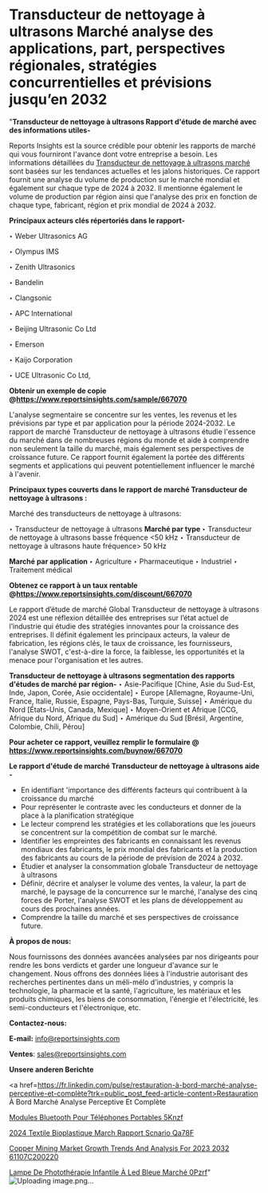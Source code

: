 # Transducteur de nettoyage à ultrasons Marché analyse des applications, part, perspectives régionales, stratégies concurrentielles et prévisions jusqu’en 2032

"<strong>Transducteur de nettoyage à ultrasons Rapport d'étude de marché avec des informations utiles-</strong>

Reports Insights est la source crédible pour obtenir les rapports de marché qui vous fourniront l'avance dont votre entreprise a besoin. Les informations détaillées du <a href=https://www.reportsinsights.com/sample/667070>Transducteur de nettoyage à ultrasons marché</a> sont basées sur les tendances actuelles et les jalons historiques. Ce rapport fournit une analyse du volume de production sur le marché mondial et également sur chaque type de 2024 à 2032. Il mentionne également le volume de production par région ainsi que l'analyse des prix en fonction de chaque type, fabricant, région et prix mondial de 2024 à 2032.

<b>Principaux acteurs clés répertoriés dans le rapport-</b>

‣ Weber Ultrasonics AG

‣ Olympus IMS

‣ Zenith Ultrasonics

‣ Bandelin

‣ Clangsonic

‣ APC International

‣ Beijing Ultrasonic Co Ltd

‣ Emerson

‣ Kaijo Corporation

‣ UCE Ultrasonic Co Ltd,

<strong><b>Obtenir un exemple de copie @</b></strong><a href=https://www.reportsinsights.com/sample/667070><strong><b>https://www.reportsinsights.com/sample/667070</b></strong></a>

L'analyse segmentaire se concentre sur les ventes, les revenus et les prévisions par type et par application pour la période 2024-2032. Le rapport de marché Transducteur de nettoyage à ultrasons étudie l'essence du marché dans de nombreuses régions du monde et aide à comprendre non seulement la taille du marché, mais également ses perspectives de croissance future. Ce rapport fournit également la portée des différents segments et applications qui peuvent potentiellement influencer le marché à l'avenir.

<strong>Principaux types couverts dans le rapport de marché Transducteur de nettoyage à ultrasons :</strong>

Marché des transducteurs de nettoyage à ultrasons:

‣  Transducteur de nettoyage à ultrasons <strong> Marché <strong> par type </strong> </strong>
‣ Transducteur de nettoyage à ultrasons basse fréquence <50 kHz
‣ Transducteur de nettoyage à ultrasons haute fréquence> 50 kHz

<strong>Marché par application </strong>
‣ Agriculture
‣ Pharmaceutique
‣ Industriel
‣ Traitement médical

<strong><b>Obtenez ce rapport à un taux rentable @</b></strong><a href=https://www.reportsinsights.com/discount/667070><strong><b>https://www.reportsinsights.com/discount/667070</b></strong></a>

Le rapport d’étude de marché Global Transducteur de nettoyage à ultrasons 2024 est une réflexion détaillée des entreprises sur l’état actuel de l’industrie qui étudie des stratégies innovantes pour la croissance des entreprises. Il définit également les principaux acteurs, la valeur de fabrication, les régions clés, le taux de croissance, les fournisseurs, l'analyse SWOT, c'est-à-dire la force, la faiblesse, les opportunités et la menace pour l'organisation et les autres.

<strong>Transducteur de nettoyage à ultrasons segmentation des rapports d'études de marché par région-</strong>
‣ Asie-Pacifique [Chine, Asie du Sud-Est, Inde, Japon, Corée, Asie occidentale]
‣ Europe [Allemagne, Royaume-Uni, France, Italie, Russie, Espagne, Pays-Bas, Turquie, Suisse]
‣ Amérique du Nord [États-Unis, Canada, Mexique]
‣ Moyen-Orient et Afrique [CCG, Afrique du Nord, Afrique du Sud]
‣ Amérique du Sud [Brésil, Argentine, Colombie, Chili, Pérou]

<strong>Pour acheter ce rapport, veuillez remplir le formulaire @   <a href=https://www.reportsinsights.com/buynow/667070>https://www.reportsinsights.com/buynow/667070</a></strong>

<strong>Le rapport d'étude de marché Transducteur de nettoyage à ultrasons aide -</strong>
<ul>
  <li>En identifiant 'importance des différents facteurs qui contribuent à la croissance du marché</li>
  <li>Pour représenter le contraste avec les conducteurs et donner de la place à la planification stratégique</li>
  <li>Le lecteur comprend les stratégies et les collaborations que les joueurs se concentrent sur la compétition de combat sur le marché.</li>
  <li>Identifier les empreintes des fabricants en connaissant les revenus mondiaux des fabricants, le prix mondial des fabricants et la production des fabricants au cours de la période de prévision de 2024 à 2032.</li>
  <li>Étudier et analyser la consommation globale Transducteur de nettoyage à ultrasons</li>
  <li>Définir, décrire et analyser le volume des ventes, la valeur, la part de marché, le paysage de la concurrence sur le marché, l'analyse des cinq forces de Porter, l'analyse SWOT et les plans de développement au cours des prochaines années.</li>
  <li>Comprendre la taille du marché et ses perspectives de croissance future.</li>
</ul>
<strong>À propos de nous:</strong>

Nous fournissons des données avancées analysées par nos dirigeants pour rendre les bons verdicts et garder une longueur d'avance sur le changement. Nous offrons des données liées à l'industrie autorisant des recherches pertinentes dans un méli-mélo d'industries, y compris la technologie, la pharmacie et la santé, l'agriculture, les matériaux et les produits chimiques, les biens de consommation, l'énergie et l'électricité, les semi-conducteurs et l'électronique, etc.

<strong>Contactez-nous:</strong>

<strong>E-mail:</strong> <a href=mailto:info@reportsinsights.com>info@reportsinsights.com</a>

<strong>Ventes</strong>: <a href=mailto:sales@reportsinsights.com>sales@reportsinsights.com</a>

<strong>Unsere anderen Berichte</strong>

<a href=https://fr.linkedin.com/pulse/restauration-à-bord-marché-analyse-perceptive-et-complète?trk=public_post_feed-article-content>Restauration À Bord Marché Analyse Perceptive Et Complète</a>

<a href=https://fr.linkedin.com/pulse/modules-bluetooth-pour-téléphones-portables-5knzf/>Modules Bluetooth Pour Téléphones Portables 5Knzf</a>

<a href=https://www.linkedin.com/pulse/2024-textile-bioplastique-march%C3%A9-rapport-sc%C3%A9nario-qa78f/>2024 Textile Bioplastique March Rapport Scnario Qa78F</a>

<a href=https://medium.com/@amanmandal1286/copper-mining-market-growth-trends-and-analysis-for-2023-2032-61107c200220>Copper Mining Market Growth Trends And Analysis For 2023 2032 61107C200220</a>

<a href=https://fr.linkedin.com/pulse/lampe-de-photothérapie-infantile-à-led-bleue-marché-0pzrf/>Lampe De Photothérapie Infantile À Led Bleue Marché 0Pzrf</a>"
![Uploading image.png…]()
